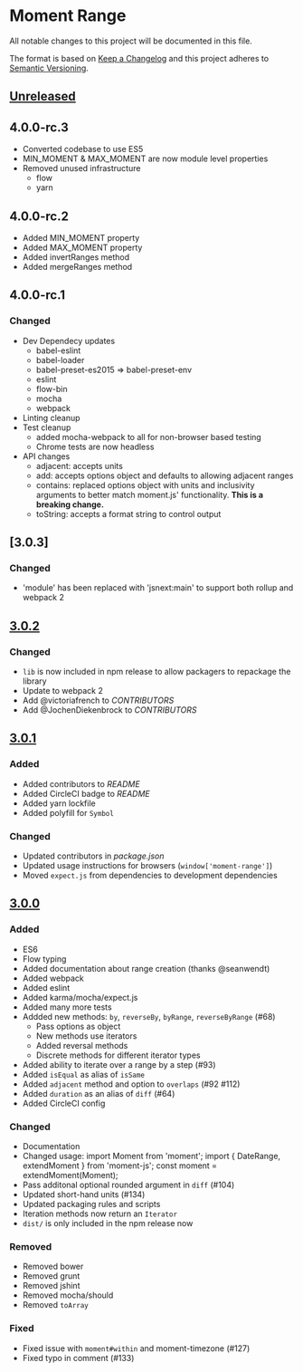 # Moment Range

All notable changes to this project will be documented in this file.

The format is based on [Keep a Changelog](http://keepachangelog.com/)
and this project adheres to [Semantic Versioning](http://semver.org/).

## [Unreleased]

## 4.0.0-rc.3

* Converted codebase to use ES5
* MIN\_MOMENT & MAX\_MOMENT are now module level properties
* Removed unused infrastructure
    * flow
    * yarn

## 4.0.0-rc.2

* Added MIN_MOMENT property
* Added MAX_MOMENT property
* Added invertRanges method
* Added mergeRanges method

## 4.0.0-rc.1
### Changed

* Dev Dependecy updates
  * babel-eslint
  * babel-loader
  * babel-preset-es2015 => babel-preset-env
  * eslint
  * flow-bin
  * mocha
  * webpack
* Linting cleanup
* Test cleanup
  * added mocha-webpack to all for non-browser based testing
  * Chrome tests are now headless
* API changes
  * adjacent: accepts units
  * add: accepts options object and defaults to allowing adjacent ranges
  * contains: replaced options object with units and inclusivity arguments to better match moment.js' functionality. **This is a breaking change.**
  * toString: accepts a format string to control output

## [3.0.3]
### Changed

* 'module' has been replaced with 'jsnext:main' to support both rollup and webpack 2

## [3.0.2]
### Changed

* `lib` is now included in npm release to allow packagers to repackage the library
* Update to webpack 2
* Add @victoriafrench to *CONTRIBUTORS*
* Add @JochenDiekenbrock to *CONTRIBUTORS*

## [3.0.1]
### Added

* Added contributors to *README*
* Added CircleCI badge to *README*
* Added yarn lockfile
* Added polyfill for `Symbol`

### Changed

* Updated contributors in *package.json*
* Updated usage instructions for browsers (`window['moment-range']`)
* Moved `expect.js` from dependencies to development dependencies


## [3.0.0]
### Added

* ES6
* Flow typing
* Added documentation about range creation (thanks @seanwendt)
* Added webpack
* Added eslint
* Added karma/mocha/expect.js
* Added many more tests
* Addded new methods: `by`, `reverseBy`, `byRange`, `reverseByRange` (#68)
    - Pass options as object
    - New methods use iterators
    - Added reversal methods
    - Discrete methods for different iterator types
* Added ability to iterate over a range by a step (#93)
* Added `isEqual` as alias of `isSame`
* Added `adjacent` method and option to `overlaps` (#92 #112)
* Added `duration` as an alias of `diff` (#64)
* Added CircleCI config

### Changed

* Documentation
* Changed usage:
    import Moment from 'moment';
    import { DateRange, extendMoment } from 'moment-js';
    const moment = extendMoment(Moment);
* Pass additonal optional rounded argument in `diff` (#104)
* Updated short-hand units (#134)
* Updated packaging rules and scripts
* Iteration methods now return an `Iterator`
* `dist/` is only included in the npm release now

### Removed

* Removed bower
* Removed grunt
* Removed jshint
* Removed mocha/should
* Removed `toArray`

### Fixed

* Fixed issue with `moment#within` and moment-timezone (#127)
* Fixed typo in comment (#133)

[Unreleased]: https://github.com/gf3/moment-range/compare/v3.0.3...HEAD
[3.0.2]: https://github.com/gf3/moment-range/compare/v3.0.2...v3.0.3
[3.0.2]: https://github.com/gf3/moment-range/compare/v3.0.1...v3.0.2
[3.0.1]: https://github.com/gf3/moment-range/compare/v3.0.0...v3.0.1
[3.0.0]: https://github.com/gf3/moment-range/compare/v1.0.5...v3.0.1
